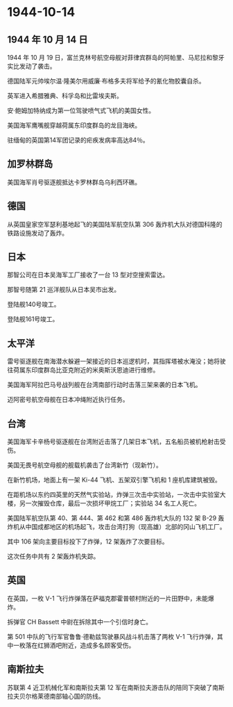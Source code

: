 # 1944-10-14

## 1944 年 10 月 14 日

1944 年 10 月 19
日，富兰克林号航空母舰对菲律宾群岛的阿帕里、马尼拉和黎牙实比发动了袭击。

德国陆军元帅埃尔温·隆美尔用威廉·布格多夫将军给予的氰化物胶囊自杀。

英军进入希腊雅典、科孚岛和比雷埃夫斯。

安·鲍姆加特纳成为第一位驾驶喷气式飞机的美国女性。

美国海军鹰嘴舰穿越荷属东印度群岛的龙目海峡。

驻缅甸的英国第14军团记录的疟疾发病率高达84％。

## 加罗林群岛

美国海军肖号驱逐舰抵达卡罗林群岛乌利西环礁。

## 德国

从英国皇家空军瑟利基地起飞的美国陆军航空队第 306
轰炸机大队对德国科隆的铁路设施发动了轰炸。

## 日本

那智公司在日本吴海军工厂接收了一台 13 型对空搜索雷达。

那智号随第 21 巡洋舰队从日本吴市出发。

登陆舰140号竣工。

登陆舰161号竣工。

## 太平洋

雷号驱逐舰在南海潜水躲避一架接近的日本巡逻机时，其指挥塔被水淹没；她将驶往荷属东印度群岛比亚克附近的米奥斯沃恩迪进行维修。

美国海军阿拉巴马号战列舰在台湾南部行动时击落三架来袭的日本飞机。

迈阿密号航空母舰在日本冲绳附近执行任务。

## 台湾

美国海军卡辛杨号驱逐舰在台湾附近击落了几架日本飞机，五名船员被机枪射击受伤。

美国无畏号航空母舰的舰载机袭击了台湾新竹（现新竹）。

在新竹机场，地面上有一架 Ki-44 飞机、五架双引擎飞机和 1 座机库建筑被毁。

在距机场以东约四英里的天然气实验站，炸弹三次击中实验站，一次击中实验室大楼，另一次摧毁仓库，最后一次损坏甲烷工厂；实验站
34 名工人死亡。

美国陆军航空队第 40、第 444、第 462 和第 486 轰炸机大队的 132 架 B-29
轰炸机从中国成都地区的机场起飞，攻击台湾打狗（现高雄）北部的冈山飞机工厂。

其中 106 架向主要目标投下了炸弹，12 架轰炸了次要目标。

这次任务中共有 2 架轰炸机失踪。

## 英国

在英国，一枚 V-1
飞行炸弹落在萨福克郡霍普顿村附近的一片田野中，未能爆炸。

拆弹官 CH Bassett 中尉在拆除其中一个引信时身亡。

第 501 中队的飞行军官鲁鲁·德勒兹驾驶暴风战斗机击落了两枚 V-1
飞行炸弹，其中一枚落在红狮酒吧附近，造成多名顾客受伤。

## 南斯拉夫

苏联第 4 近卫机械化军和南斯拉夫第 12
军在南斯拉夫游击队的陪同下突破了南斯拉夫贝尔格莱德南部轴心国的防线。

